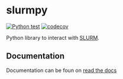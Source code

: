 # slurmpy
[![Python test](https://github.com/Svdvoort/slurmpy/workflows/Python%20test/badge.svg)](https://github.com/Svdvoort/slurmpy/actions?query=workflow%3A%22Python+test%22)
[![codecov](https://codecov.io/gh/Svdvoort/slurmpy/branch/master/graph/badge.svg)](https://codecov.io/gh/Svdvoort/slurmpy)

Python library to interact with [SLURM](https://slurm.schedmd.com/documentation.html).

## Documentation

Documentation can be foun on [read the docs](www.google.com)
